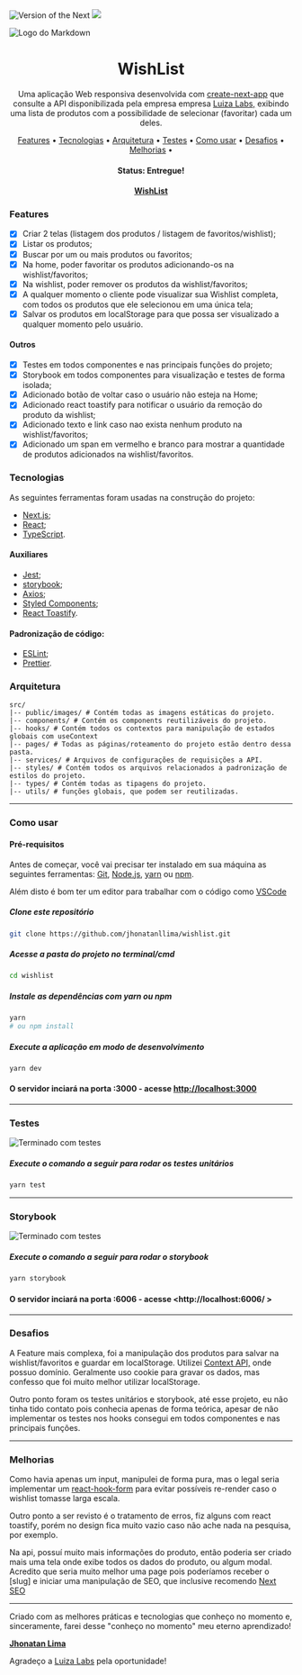 <div>
  <img src="https://img.shields.io/static/v1?label=Next&message=12.1.0&color=#009CA3%3CCOLOR%3E&style=plastic%3CSTYLE%3E&logo=react%3CLOGO%3E" alt="Version of the Next" />

  <img src="https://img.shields.io/static/v1?label=progress&message=99%&color=#009CA3%3CCOLOR%3E&style=plastic%3CSTYLE%3E&logo=react%3CLOGO%3E" />
</div>

![Logo do Markdown](public/images/png/luiza-labs.png)

<h1 align="center">WishList</h1>

<p align="center">
  Uma aplicação Web responsiva desenvolvida com <a href="https://nextjs.org/">create-next-app</a> que consulte a API disponibilizada pela empresa empresa <a href="https://github.com/luizalabs">Luiza Labs,</a> exibindo uma lista de produtos com a possibilidade de  selecionar (favoritar) cada um deles.
</p>

<p align="center">
 <a href="#features">Features</a> •
 <a href="#-tecnologias">Tecnologias</a> •
 <a href="#arquitetura">Arquitetura</a> •
 <a href="#testes">Testes</a> •
 <a href="#como-usar">Como usar</a> •
 <a href="#desafios">Desafios</a> •
 <a href="#melhorias">Melhorias</a> •
</p>

<h4 align="center">
	 Status: Entregue!
</h4>

<h4 align="center">
  <a  href="https://wishlist-amber.vercel.app/">
    WishList
  </a>
</h4>

### Features

- [x] Criar 2 telas (listagem dos produtos / listagem de favoritos/wishlist);
- [x] Listar os produtos;
- [x] Buscar por um ou mais produtos ou favoritos;
- [x] Na home, poder favoritar os produtos adicionando-os na wishlist/favoritos;
- [x] Na wishlist, poder remover os produtos da wishlist/favoritos;
- [x] A qualquer momento o cliente pode visualizar sua Wishlist completa, com todos os produtos que ele selecionou em uma única tela;
- [x] Salvar os produtos em localStorage para que possa ser visualizado a qualquer momento pelo usuário.

#### Outros

- [x] Testes em todos componentes e nas principais funções do projeto;
- [x] Storybook em todos componentes para visualização e testes de forma isolada;
- [x] Adicionado botão de voltar caso o usuário não esteja na Home;
- [x] Adicionado react toastify para notificar o usuário da remoção do produto da wishlist;
- [x] Adicionado texto e link caso nao exista nenhum produto na wishlist/favoritos;
- [x] Adicionado um span em vermelho e branco para mostrar a quantidade de produtos adicionados na wishlist/favoritos.

### Tecnologias

As seguintes ferramentas foram usadas na construção do projeto:

- [Next.js](https://nextjs.org/);
- [React](https://pt-br.reactjs.org/);
- [TypeScript](https://www.typescriptlang.org/).


#### Auxiliares

- [Jest](https://jestjs.io/);
- [storybook](https://storybook.js.org/);
- [Axios](https://github.com/axios/axios);
- [Styled Components](https://styled-components.com/);
- [React Toastify](https://www.npmjs.com/package/react-toastify).

#### Padronização de código:

- [ESLint](https://eslint.org/);
- [Prettier](https://prettier.io/).

### Arquitetura

```shell
src/
|-- public/images/ # Contém todas as imagens estáticas do projeto.
|-- components/ # Contém os components reutilizáveis do projeto.
|-- hooks/ # Contém todos os contextos para manipulação de estados globais com useContext
|-- pages/ # Todas as páginas/roteamento do projeto estão dentro dessa pasta.
|-- services/ # Arquivos de configurações de requisições a API.
|-- styles/ # Contém todos os arquivos relacionados a padronização de estilos do projeto.
|-- types/ # Contém todas as tipagens do projeto.
|-- utils/ # funções globais, que podem ser reutilizadas.
```
---

### Como usar
#### Pré-requisitos

Antes de começar, você vai precisar ter instalado em sua máquina as seguintes ferramentas:
[Git](https://git-scm.com), [Node.js](https://nodejs.org/en/), [yarn](https://yarnpkg.com/) ou [npm](https://www.npmjs.com/package/npm).

Além disto é bom ter um editor para trabalhar com o código como [VSCode](https://code.visualstudio.com/)

##### Clone este repositório
```bash
git clone https://github.com/jhonatanllima/wishlist.git
```
##### Acesse a pasta do projeto no terminal/cmd
```bash
cd wishlist
```
##### Instale as dependências com yarn ou npm
```bash
yarn
# ou npm install
```
##### Execute a aplicação em modo de desenvolvimento
```bash
yarn dev
```
#### O servidor inciará na porta :3000 - acesse <http://localhost:3000>

---

### Testes

![Terminado com testes](public/images/png/tests.png)

##### Execute o comando a seguir para rodar os testes unitários
```bash
yarn test
```
___

### Storybook

![Terminado com testes](public/images/png/storybook.png)

##### Execute o comando a seguir para rodar o storybook
```bash
yarn storybook
```

#### O servidor inciará na porta :6006 - acesse <http://localhost:6006/ >
___


### Desafios
<p> A Feature mais complexa, foi a manipulação dos produtos para salvar na wishlist/favoritos e guardar em localStorage. Utilizei <a href="https://pt-br.reactjs.org/">Context API,</a> onde possuo domínio. Geralmente uso cookie para gravar os dados, mas confesso que foi muito melhor utilizar localStorage.

Outro ponto foram os testes unitários e storybook, até esse projeto, eu não tinha tido contato pois conhecia apenas de forma teórica, apesar de não implementar os testes nos hooks consegui em todos componentes e nas principais funções.
</p>

---

### Melhorias
<p> Como havia apenas um input, manipulei de forma pura, mas o legal seria implementar um <a href="https://react-hook-form.com/">react-hook-form</a> para evitar possíveis re-render caso o wishlist tomasse larga escala.

Outro ponto a ser revisto é o tratamento de erros, fiz alguns com react toastify, porém no design fica muito vazio caso não ache nada na pesquisa, por exemplo.

Na api, possuí muito mais informações do produto, então poderia ser criado mais uma tela onde exibe todos os dados do produto, ou algum modal. Acredito que seria muito melhor uma page pois poderíamos receber o [slug] e iniciar uma manipulação de SEO, que inclusive recomendo <a href="https://www.npmjs.com/package/next-seo">Next SEO</a></p>

---

<p>Criado com as melhores práticas e tecnologias que conheço no momento e, sinceramente, farei desse "conheço no momento" meu eterno aprendizado!</p>

<strong><a href="https://jhonatanlima.com.br/">Jhonatan Lima</a></strong>


<p>Agradeço a <a href="https://github.com/luizalabs">Luiza Labs</a> pela oportunidade!</p>

